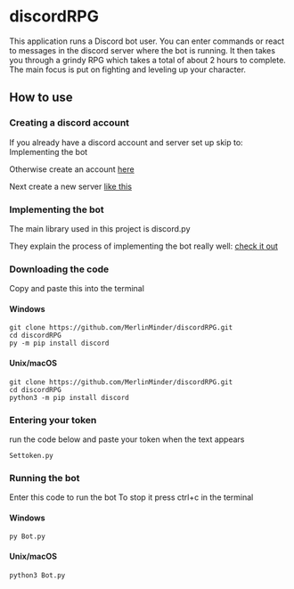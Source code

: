 # discordRPG

This application runs a Discord bot user. You can enter commands or react to messages in the discord server where the bot is running. It then takes you through a grindy RPG which takes a total of about 2 hours to complete. The main focus is put on fighting and leveling up your character. 

## How to use

### Creating a discord account

If you already have a discord account and server set up skip to: Implementing the bot

Otherwise create an account [here](https://support.discord.com/hc/en-us/articles/360033931551-Getting-Started)

Next create a new server [like this](https://support.discord.com/hc/en-us/articles/204849977-How-do-I-create-a-server-)

### Implementing the bot

The main library used in this project is discord.py

They explain the process of implementing the bot really well: [check it out](https://discordpy.readthedocs.io/en/stable/discord.html)

### Downloading the code

Copy and paste this into the terminal

#### Windows
```
git clone https://github.com/MerlinMinder/discordRPG.git 
cd discordRPG
py -m pip install discord
```

#### Unix/macOS
```
git clone https://github.com/MerlinMinder/discordRPG.git 
cd discordRPG
python3 -m pip install discord
```

### Entering your token

run the code below and paste your token when the text appears

```
Settoken.py
```

### Running the bot

Enter this code to run the bot
To stop it press ctrl+c in the terminal

#### Windows
```
py Bot.py
```

#### Unix/macOS
```
python3 Bot.py
```
